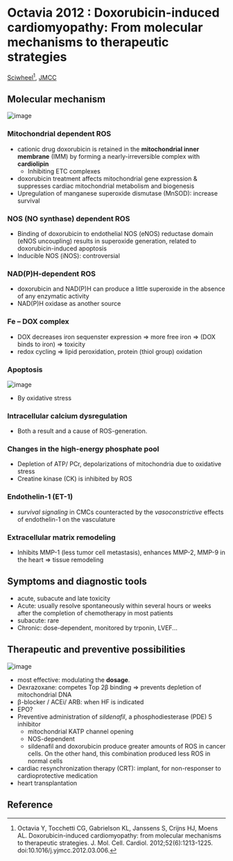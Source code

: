 # Octavia 2012 : Doxorubicin-induced cardiomyopathy: From molecular mechanisms to therapeutic strategies


[Sciwheel](https://sciwheel.com/work/#/items/3314818)[^Octavia2012], [JMCC](https://www.jmmc-online.com/article/S0022-2828(12)00115-0/fulltext)

<!--more-->

## Molecular mechanism
![image](https://user-images.githubusercontent.com/40054455/125466394-15f4ee00-2b6e-4ee9-b446-e7185599ed2a.png)

### Mitochondrial dependent ROS
* cationic drug doxorubicin is retained in the **mitochondrial inner membrane** (IMM) by forming a nearly-irreversible complex with **cardiolipin**
    * Inhibiting ETC complexes
* doxorubicin treatment affects mitochondrial gene expression & suppresses cardiac mitochondrial metabolism and biogenesis
* Upregulation of manganese superoxide dismutase (MnSOD): increase survival
### NOS (NO synthase) dependent ROS
* Binding of doxorubicin to endothelial NOS (eNOS) reductase domain (eNOS uncoupling) results in superoxide generation, related to doxorubicin-induced apoptosis
* Inducible NOS (iNOS): controversial
### NAD(P)H-dependent ROS
* doxorubicin and NAD(P)H can produce a little superoxide in the absence of any enzymatic activity
* NAD(P)H oxidase as another source
### Fe – DOX complex
* DOX decreases iron sequenster expression => more free iron => (DOX binds to iron) => toxicity
* redox cycling => lipid peroxidation, protein (thiol group) oxidation
### Apoptosis
![image](https://user-images.githubusercontent.com/40054455/125466452-083ac75b-9eb8-4b4f-9123-52f131825311.png)

* By oxidative stress
### Intracellular calcium dysregulation
* Both a result and a cause of ROS-generation.
### Changes in the high-energy phosphate pool
* Depletion of ATP/ PCr, depolarizations of mitochondria due to oxidative stress
* Creatine kinase (CK) is inhibited by ROS
### Endothelin-1 (ET-1)
* *survival signaling* in CMCs counteracted by the *vasoconstrictive* effects of endothelin-1 on the vasculature
### Extracellular matrix remodeling
* Inhibits MMP-1 (less tumor cell metastasis), enhances MMP-2, MMP-9 in the heart => tissue remodeling
## Symptoms and diagnostic tools
* acute, subacute and late toxicity
* Acute: usually resolve spontaneously within several hours or weeks after the completion of chemotherapy in most patients
* subacute: rare
* Chronic: dose-dependent, monitored by trponin, LVEF...
## Therapeutic and preventive possibilities
![image](https://user-images.githubusercontent.com/40054455/125468003-d79c1a6d-c2d7-4903-b02a-ea590144bb6e.png)
* most effective: modulating the **dosage**.
* Dexrazoxane: competes Top 2β binding => prevents depletion of mitochondrial DNA
* β-blocker / ACEi/ ARB: when HF is indicated
* EPO?
* Preventive administration of *sildenafil*, a phosphodiesterase (PDE) 5 inhibitor
    * mitochondrial KATP channel opening
    * NOS-dependent
    * sildenafil and doxorubicin produce greater amounts of ROS in cancer cells. On the other hand, this combination produced less ROS in normal cells
* cardiac resynchronization therapy (CRT): implant, for non-responser to cardioprotective medication
* heart transplantation

## Reference

[^Octavia2012]: Octavia Y, Tocchetti CG, Gabrielson KL, Janssens S, Crijns HJ, Moens AL. Doxorubicin-induced cardiomyopathy: from molecular mechanisms to therapeutic strategies. J. Mol. Cell. Cardiol. 2012;52(6):1213-1225. doi:10.1016/j.yjmcc.2012.03.006.

